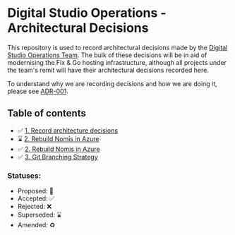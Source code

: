 # Digital Studio Operations - Architectural Decisions

This repository is used to record architectural decisions made by the [Digital Studio Operations Team](https://dsdmoj.atlassian.net/wiki/spaces/DSTT/overview). The bulk of these decisions will be in aid of modernising the Fix & Go hosting infrastructure, although all projects under the team's remit will have their architectural decisions recorded here.

To understand why we are recording decisions and how we are doing it, please
see [ADR-001](doc/adr/0001-record-architecture-decisions.md).

## Table of contents

* ✅ [1. Record architecture decisions](doc/adr/0001-record-architecture-decisions.md)
* ⌛️ [2. Rebuild Nomis in Azure](doc/adr/0002-rebuild-nomis-in-azure.md)
* ✅ [2. Rebuild Nomis in Azure](doc/adr/0003-rebuild-nomis-in-azure.md)
* ✅ [3. Git Branching Strategy](doc/adr/0004-git-branching-strategy.md)

### Statuses:

* Proposed: 🤔
* Accepted: ✅
* Rejected: ❌
* Superseded: ⌛️
* Amended: ♻️
